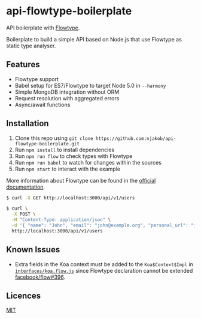 
# api-flowtype-boilerplate

API boilerplate with [Flowtype](https://flowtype.org).

Boilerplate to build a simple API based on Node.js that use
Flowtype as static type analyser.

## Features

* Flowtype support
* Babel setup for ES7/Flowtype to target Node 5.0 in `--harmony`
* Simple MongoDB integration without ORM
* Request resolution with aggregated errors
* Async/await functions

## Installation

1. Clone this repo using `git clone https://github.com:njakob/api-flowtype-boilerplate.git`
1. Run `npm install` to install dependencies
1. Run `npm run flow` to check types with Flowtype
1. Run `npm run babel` to watch for changes within
the sources
1. Run `npm start` to interact with the example

More information about Flowtype can be found in the [official
documentation](https://flowtype.org/docs/getting-started.html).

```sh
$ curl -X GET http://localhost:3000/api/v1/users
```

```sh
$ curl \
  -X POST \
  -H "Content-Type: application/json" \
  -d '{ "name": "John", "email": "john@example.org", "personal_url": "john.example.org" }' \
  http://localhost:3000/api/v1/users
```

## Known Issues

* Extra fields in the Koa context must be added to the
`Koa$Context$Impl` in [`interfaces/koa.flow.js`](interfaces/koa.flow.js)
since Flowtype declaration cannot be extended [facebook/flow#396](https://github.com/facebook/flow/issues/396).

## Licences

[MIT](LICENSE)